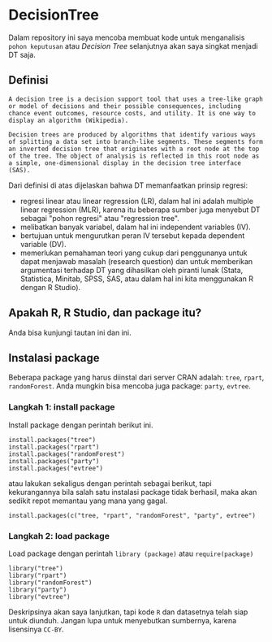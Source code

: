 DecisionTree
============
Dalam repository ini saya mencoba membuat kode untuk menganalisis `pohon keputusan` atau _Decision Tree_ selanjutnya akan saya singkat menjadi DT saja. 

## Definisi

`A decision tree is a decision support tool that uses a tree-like graph or model of decisions and their possible consequences, including chance event outcomes, resource costs, and utility. It is one way to display an algorithm (Wikipedia).`

`Decision trees are produced by algorithms that identify various ways of splitting a data
set into branch-like segments. These segments form an inverted decision tree that
originates with a root node at the top of the tree. The object of analysis is reflected in this
root node as a simple, one-dimensional display in the decision tree interface (SAS).`

Dari definisi di atas dijelaskan bahwa DT memanfaatkan prinsip regresi: 

+ regresi linear atau linear regression (LR), dalam hal ini adalah multiple linear regression (MLR), karena itu beberapa sumber juga menyebut DT sebagai "pohon regresi" atau "regression tree".
+ melibatkan banyak variabel, dalam hal ini independent variables (IV).
+ bertujuan untuk mengurutkan peran IV tersebut kepada dependent variable (DV).
+ memerlukan pemahaman teori yang cukup dari penggunanya untuk dapat menjawab masalah (research question) dan untuk memberikan argumentasi terhadap DT yang dihasilkan oleh piranti lunak (Stata, Statistica, Minitab, SPSS, SAS, atau dalam hal ini kita menggunakan R dengan R Studio).

## Apakah R, R Studio, dan package itu? 
Anda bisa kunjungi tautan ini dan ini.

## Instalasi package
Beberapa package yang harus diinstal dari server CRAN adalah: `tree`, `rpart`, `randomForest`. Anda mungkin bisa mencoba juga package: `party`, `evtree`.

### Langkah 1: install package 

Install package dengan perintah berikut ini.

```
install.packages("tree")
install.packages("rpart")
install.packages("randomForest")
install.packages("party")
install.packages("evtree")
```
atau lakukan sekaligus dengan perintah sebagai berikut, tapi kekurangannya bila salah satu instalasi package tidak berhasil, maka akan sedikit repot memantau yang mana yang gagal.

```
install.packages(c("tree, "rpart", "randomForest", "party", evtree")
```

### Langkah 2: load package 

Load package dengan perintah `library (package)` atau `require(package)`

```
library("tree")
library("rpart")
library("randomForest")
library("party")
library("evtree")
```

Deskripsinya akan saya lanjutkan, tapi kode `R` dan datasetnya telah siap untuk diunduh. Jangan lupa untuk menyebutkan sumbernya, karena lisensinya `CC-BY`.
